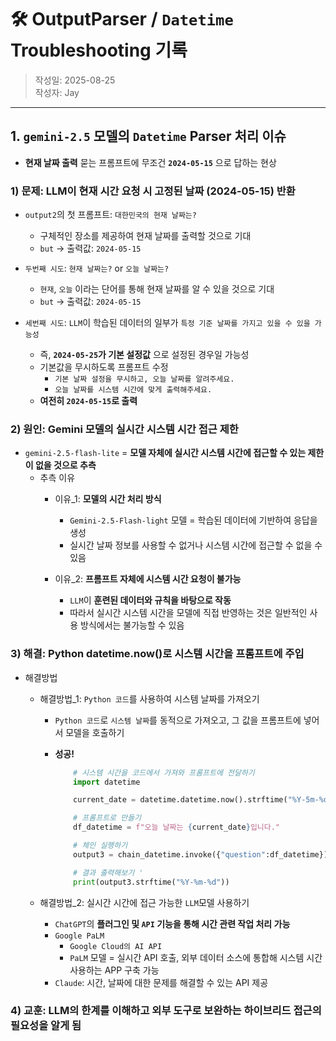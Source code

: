 # 🛠️ OutputParser / `Datetime` Troubleshooting 기록

> 작성일: 2025-08-25  
> 작성자: Jay  
---

## 1. `gemini-2.5` 모델의 `Datetime` Parser 처리 이슈

* **현재 날짜 출력** 묻는 프롬프트에 무조건 **`2024-05-15`** 으로 답하는 현상

### 1) **문제**: LLM이 현재 시간 요청 시 고정된 날짜 (2024-05-15) 반환

* `output2`의 첫 프롬프트: `대한민국의 현재 날짜는?`
  * 구체적인 장소를 제공하여 현재 날짜를 출력할 것으로 기대
  * `but` → 출력값: `2024-05-15`
  
* `두번째 시도`: `현재 날짜는?` or `오늘 날짜는?`
  * `현재`, `오늘` 이라는 단어를 통해 현재 날짜를 알 수 있을 것으로 기대
  * `but` → 출력값: `2024-05-15`
  
* `세번째 시도`: `LLM`이 학습된 데이터의 일부가 `특정 기준 날짜를 가지고 있을 수 있을 가능성`
  * 즉, **`2024-05-25`가 기본 설정값** 으로 설정된 경우일 가능성
  * 기본값을 무시하도록 프롬프트 수정 
    * `기본 날짜 설정을 무시하고, 오늘 날짜를 알려주세요.`
    * `오늘 날짜를 시스템 시간에 맞게 출력해주세요.`
  * **여전히 `2024-05-15`로 출력**

### 2) **원인**: Gemini 모델의 실시간 시스템 시간 접근 제한

* `gemini-2.5-flash-lite` = **모델 자체에 실시간 시스템 시간에 접근할 수 있는 제한이 없을 것으로 추측**
  * 추측 이유
    * 이유_1: **모델의 시간 처리 방식**
      * `Gemini-2.5-Flash-light` 모델 = 학습된 데이터에 기반하여 응답을 생성
      * 실시간 날짜 정보를 사용할 수 없거나 시스템 시간에 접근할 수 없을 수 있음
  
    * 이유_2: **프롬프트 자체에 시스템 시간 요청이 불가능**
      * `LLM`이 **훈련된 데이터와 규칙을 바탕으로 작동**
      * 따라서 실시간 시스템 시간을 모델에 직접 반영하는 것은 일반적인 사용 방식에서는 불가능할 수 있음

### 3) **해결**: Python datetime.now()로 시스템 시간을 프롬프트에 주입

  * 해결방법
    * 해결방법_1: `Python 코드`를 사용하여 시스템 날짜를 가져오기
      * `Python 코드`로 `시스템 날짜`를 동적으로 가져오고, 그 값을 프롬프트에 넣어서 모델을 호출하기
      * **성공!**

        ```python
            # 시스템 시간을 코드에서 가져와 프롬프트에 전달하기
            import datetime

            current_date = datetime.datetime.now().strftime("%Y-5m-%d")

            # 프롬프트로 만들기
            df_datetime = f"오늘 날짜는 {current_date}입니다."

            # 체인 실행하기
            output3 = chain_datetime.invoke({"question":df_datetime})

            # 결과 출력해보기 '
            print(output3.strftime("%Y-%m-%d"))                         # 2025-05-25 (0.7s)
        ```


    * 해결방법_2: 실시간 시간에 접근 가능한 `LLM`모델 사용하기
      * `ChatGPT`의 **플러그인 및 `API` 기능을 통해 시간 관련 작업 처리 가능**
      * `Google PaLM` 
        * `Google Cloud의 AI API` 
        * `PaLM` 모델 = 실시간 API 호출, 외부 데이터 소스에 통합해 시스템 시간 사용하는 APP 구축 가능
      * `Claude`: 시간, 날짜에 대한 문제를 해결할 수 있는 API 제공


### 4) **교훈**: LLM의 한계를 이해하고 외부 도구로 보완하는 하이브리드 접근의 필요성을 알게 됨